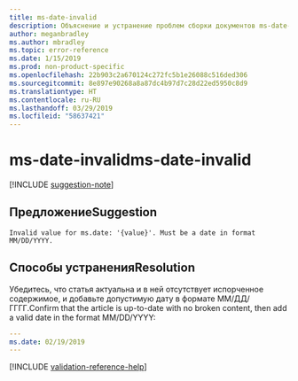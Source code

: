 ```yaml
---
title: ms-date-invalid
description: Объяснение и устранение проблем сборки документов ms-date-invalid
author: meganbradley
ms.author: mbradley
ms.topic: error-reference
ms.date: 1/15/2019
ms.prod: non-product-specific
ms.openlocfilehash: 22b903c2a670124c272fc5b1e26088c516ded306
ms.sourcegitcommit: 8e897e90268a8a87dc4b97d7c28d22ed5950c8d9
ms.translationtype: HT
ms.contentlocale: ru-RU
ms.lasthandoff: 03/29/2019
ms.locfileid: "58637421"
---
```

# <a name="ms-date-invalid"></a><span data-ttu-id="40561-103">ms-date-invalid</span><span class="sxs-lookup"><span data-stu-id="40561-103">ms-date-invalid</span></span>

[!INCLUDE [suggestion-note](includes/suggestion-note.md)]

## <a name="suggestion"></a><span data-ttu-id="40561-104">Предложение</span><span class="sxs-lookup"><span data-stu-id="40561-104">Suggestion</span></span>

`Invalid value for ms.date: '{value}'. Must be a date in format MM/DD/YYYY.`

## <a name="resolution"></a><span data-ttu-id="40561-105">Способы устранения</span><span class="sxs-lookup"><span data-stu-id="40561-105">Resolution</span></span>

<span data-ttu-id="40561-106">Убедитесь, что статья актуальна и в ней отсутствует испорченное содержимое, и добавьте допустимую дату в формате ММ/ДД/ГГГГ.</span><span class="sxs-lookup"><span data-stu-id="40561-106">Confirm that the article is up-to-date with no broken content, then add a valid date in the format MM/DD/YYYY:</span></span>

```yml
---
ms.date: 02/19/2019
---
```

<!--make sure to add this file to your includes folder and verify the path-->
[!INCLUDE [validation-reference-help](includes/validation-reference-help.md)]
